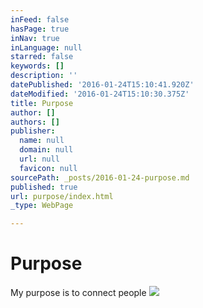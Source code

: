 ```yaml
---
inFeed: false
hasPage: true
inNav: true
inLanguage: null
starred: false
keywords: []
description: ''
datePublished: '2016-01-24T15:10:41.920Z'
dateModified: '2016-01-24T15:10:30.375Z'
title: Purpose
author: []
authors: []
publisher:
  name: null
  domain: null
  url: null
  favicon: null
sourcePath: _posts/2016-01-24-purpose.md
published: true
url: purpose/index.html
_type: WebPage

---
```

# Purpose

My purpose is to connect people
![](https://the-grid-user-content.s3-us-west-2.amazonaws.com/ed49c411-13cb-4134-9ad1-3c427068ae7b.jpg)